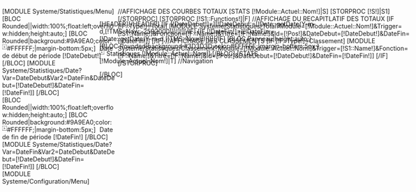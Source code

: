 [HEADER]<script language="JavaScript" src="/Skins/[!Systeme::Skin!]/Js/FusionCharts.js"></script>[/HEADER]
[IF [!DateDebut!]=][!DateDebut:=[!Date::getDate(Y-m-d,[!TMS::Now:-2592000!])!]!][/IF]
[IF [!DateFin!]=][!DateFin:=[!Date::getDate(Y-m-d,[!TMS::Now!])!]!][/IF]
[BLOC Panneau|height:auto;]
	[BLOC Rounded|background:#3D3D3D;color:#FFFFFF;|margin-bottom:5px;]
		<img src="/Skins/AdminV2/Img/Liste/ListeFlecheTitre.jpg" style="float:left;margin-top:0px;">
		<span style="margin-left:5px;">Statistiques [!Module::Actuel::Nom!]</span>
	[/BLOC]
	[STATS [!Module::Actuel::Nom!]|T]
	//Navigation
	<div style="position: absolute; left: 0px; overflow: hidden; top: 30px; bottom: 0px; width: 260px; padding: 5px;" >
		[MODULE Systeme/Statistiques/Menu]
		<div style="width: 100%; padding: 0px;" >
			[BLOC Rounded||width:100%;float:left;overflow:hidden;height:auto;]
				[BLOC Rounded|background:#9A9EA0;color:#FFFFFF;|margin-bottom:5px;]
					<img src="/Skins/AdminV2/Img/Liste/ListeFlecheTitre.jpg" style="float:left;margin-top:0px;">
					<span style="margin-left:5px;">Date de début de période [!DateDebut!]</span>
				[/BLOC]
				[MODULE Systeme/Statistiques/Date?Var=DateDebut&Var2=DateFin&DateDebut=[!DateDebut!]&DateFin=[!DateFin!]]
			[/BLOC]
		</div>
		<div style="width: 100%; padding: 0px;" >
			[BLOC Rounded||width:100%;float:left;overflow:hidden;height:auto;]
				[BLOC Rounded|background:#9A9EA0;color:#FFFFFF;|margin-bottom:5px;]
					<img src="/Skins/AdminV2/Img/Liste/ListeFlecheTitre.jpg" style="float:left;margin-top:0px;">
					<span style="margin-left:5px;">Date de fin de période [!DateFin!]</span>
				[/BLOC]
				[MODULE Systeme/Statistiques/Date?Var=DateFin&Var2=DateDebut&DateDebut=[!DateDebut!]&DateFin=[!DateFin!]]
			[/BLOC]
		</div>
		[MODULE Systeme/Configuration/Menu]
	</div>
	<div style="position: absolute; left: 265px; overflow: auto; top: 35px; bottom: 0px; right: 5px;padding: 0px 15px 5px 5px;" >
		//AFFICHAGE DES COURBES TOTAUX
		[STATS [!Module::Actuel::Nom!]|S]
		[STORPROC [!S!]|S1][/STORPROC]
		[STORPROC [!S1::Functions!]|F]
			//AFFICHAGE DU RECAPITLATIF DES TOTAUX
			[IF [!F::Type!]=Total]
				[MODULE Systeme/Statistiques/Total?Module=[!Module::Actuel::Nom!]&Trigger=[!S1::Name!]&Fonction=[!F::Name!]&Titre=[!F::Name!]&Id=[!Pos!]&DateDebut=[!DateDebut!]&DateFin=[!DateFin!]]
			[/IF]
			//AFFICHAGE DES CLASSEMENTS
			[IF [!F::Type!]=Classement]
				[MODULE Systeme/Statistiques/Classement?Module=[!Module::Actuel::Nom!]&Trigger=[!S1::Name!]&Fonction=[!F::Name!]&Titre=[!F::Name!]&Id=[!Pos!]&DateDebut=[!DateDebut!]&DateFin=[!DateFin!]]
			[/IF]
		[/STORPROC]
	</div>
[/BLOC]
